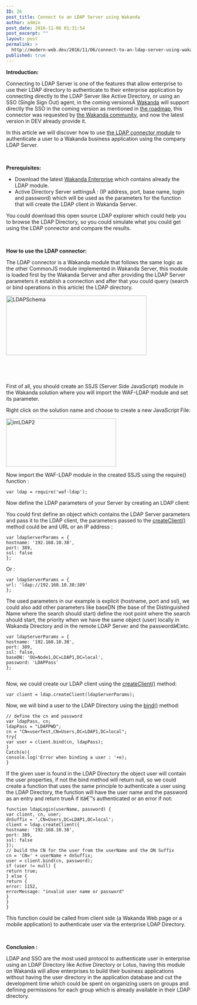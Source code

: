 ```yaml
---
ID: 26
post_title: Connect to an LDAP Server using Wakanda
author: admin
post_date: 2016-11-06 01:31:54
post_excerpt: ""
layout: post
permalink: >
  http://modern-web.dev/2016/11/06/connect-to-an-ldap-server-using-wakanda/
published: true
---
```

<strong>Introduction:</strong>

Connecting to LDAP Server is one of the features that allow enterprise to use their LDAP directory to authenticate to their enterprise application by connecting directly to the LDAP Server like Active Directory, or using an SSO (Single Sign Out) agent, in the coming versionsÂ <a title="Wakanda Web Site" href="http://wakanda.org/" target="_blank">Wakanda</a> will support directly the SSO in the coming version as mentioned in <a title="Wakanda RoadMap" href="http://www.wakanda.org/roadmap" target="_blank">the roadmap</a>, this connector was requested by <a title="Wakanda Forum" href="http://forum.wakanda.org/index.php" target="_blank">the Wakanda community</a>, and now the latest version in DEV already provide it.

In this article we will discover how to use <a href="http://doc.wakanda.org/home2.en.html#/WAF-LDAP/WAF-LDAP.100-1069241.en.html">the LDAP connector module</a> to authenticate a user to a Wakanda business application using the company LDAP Server.

&nbsp;

<strong>Prerequisites:</strong>

<ul>
    <li>Download the latest <a href="http://www.wakanda.org/downloads/development-channel-enterprise">Wakanda Enterprise</a> which contains already the LDAP module.</li>
    <li>Active Directory Server settingsÂ : (IP address, port, base name, login and password) which will be used as the parameters for the function that will create the LDAP client in Wakanda Server.</li>
</ul>

You could download this open source LDAP explorer which could help you to browse the LDAP Directory, so you could simulate what you could get using the LDAP connector and compare the results.

&nbsp;

<strong>How to use the LDAP connector:</strong>

The LDAP connector is a Wakanda module that follows the same logic as the other CommonJS module implemented in Wakanda Server, this module is loaded first by the Wakanda Server and after providing the LDAP Server parameters it establish a connection and after that you could query (search or bind operations in this article) the LDAP directory.

<a href="http://modernweb.com/wp-content/uploads/2015/03/LDAPSchema.png"><img class="  wp-image-3473 aligncenter" src="http://modernweb.com/wp-content/uploads/2015/03/LDAPSchema-300x127.png" alt="LDAPSchema" width="383" height="162" /></a>

&nbsp;

&nbsp;

First of all, you should create an SSJS (Server Side JavaScript) module in the Wakanda solution where you will import the WAF-LDAP module and set its parameter.

Right click on the solution name and choose to create a new JavaScript File:

<a href="http://modernweb.com/wp-content/uploads/2015/03/imLDAP2.png"><img class=" size-medium wp-image-3475 aligncenter" src="http://modernweb.com/wp-content/uploads/2015/03/imLDAP2-300x131.png" alt="imLDAP2" width="300" height="131" /></a>

Now import the WAF-LDAP module in the created SSJS using the require() function :

<pre><code class="javascript">var ldap = require('waf-ldap');
</code></pre>

Now define the LDAP parameters of your Server by creating an LDAP client:

You could first define an object which contains the LDAP Server parameters and pass it to the LDAP client, the parameters passed to the <a href="http://doc.wakanda.org/home2.en.html#/WAF-LDAP/Module/ldapcreateClient.301-1069297.en.html">createClient()</a> method could be and URL or an IP address :

<pre><code class="javascript">var ldapServerParams = {
hostname: '192.168.10.38',
port: 389,
ssl: false
};
</code></pre>

Or :

<pre><code class="javascript">var ldapServerParams = {
url: 'ldap://192.168.10.38:389'
};
</code></pre>

The used parameters in our example is explicit (hostname, port and ssl), we could also add other parameters like baseDN (the base of the Distinguished Name where the search should start) define the root point where the search should start, the priority when we have the same object (user) locally in Wakanda Directory and in the remote LDAP Server and the passwordâ€¦etc.

<pre><code class="javascript">var ldapServerParams = {
hostname: '192.168.10.38',
port: 389,
ssl: false,
baseDN: 'OU=Node1,DC=LDAP1,DC=local',
password: 'LDAPPass'
};

</code></pre>

Now, we could create our LDAP client using the <a href="http://doc.wakanda.org/home2.en.html#/WAF-LDAP/Module/ldapcreateClient.301-1069297.en.html">createClient()</a> method:

<pre><code class="javascript">var client = ldap.createClient(ldapServerParams);
</code></pre>

Now, we will bind a user to the LDAP Directory using the <a href="http://doc.wakanda.org/WAF-LDAP/Client-Instances/bind.301-1069409.en.html">bind()</a> method:

<pre><code class="javascript">// define the cn and password
var ldapPass, cn;
ldapPass = "LDAPPWD";
cn = "CN=userTest,CN=Users,DC=LDAP1,DC=local";
try{
var user = client.bind(cn, ldapPass);
}
Catch(e){
console.log('Error when binding a user : '+e);
}
</code></pre>

If the given user is found in the LDAP Directory the object user will contain the user properties, if not the bind method will return null, so we could create a function that uses the same principle to authenticate a user using the LDAP Directory, the function will have the user name and the password as an entry and return trueÂ if itâ€™s authenticated or an error if not:

<pre><code class="javascript">function ldapLogin(userName, password) {
var client, cn, user;
dnSuffix = ',CN=Users,DC=LDAP1,DC=local';
client = ldap.createClient({
hostname: '192.168.10.38',
port: 389,
ssl: false
});
// build the CN for the user from the userName and the DN Suffix
cn = 'CN=' + userName + dnSuffix;
user = client.bind(cn, password);
if (user != null) {
return true;
} else {
return {
error: 1152,
errorMessage: "invalid user name or password"
}
}
}
</code></pre>

This function could be called from client side (a Wakanda Web page or a mobile application) to authenticate user via the enterprise LDAP Directory.

&nbsp;

<strong>Conclusion :</strong>

LDAP and SSO are the most used protocol to authenticate user in enterprise using an LDAP Directory like Active Directory or Lotus, having this module on Wakanda will allow enterprises to build their business applications without having the user directory in the application database and cut the development time which could be spent on organizing users on groups and defining permissions for each group which is already available in their LDAP directory.